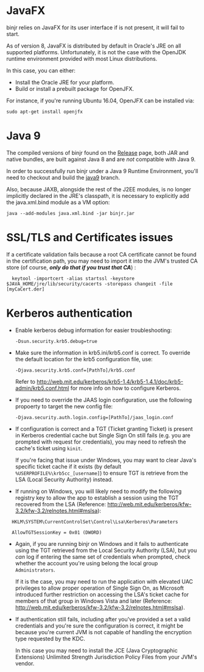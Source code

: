 # JavaFX

binjr relies on JavaFX for its user interface if is not present, it will fail to start.

As of version 8, JavaFX is distributed by default in Oracle's JRE on all supported platforms. Unfortunately, it is not the case with the OpenJDK runtime environment provided with most Linux distributions.

In this case, you can either:

* Install the Oracle JRE for your platform.
* Build or install a prebuilt package for OpenJFX.

For instance, if you're running Ubuntu 16.04, OpenJFX can be installed via:

    sudo apt-get install openjfx

# Java 9

The compiled versions of binjr found on the [Release](https://github.com/fthevenet/binjr/releases) page, both JAR and native bundles, are built against Java 8 and are *not* compatible with Java 9.

In order to successfully run binjr under a Java 9 Runtime Environment, you'll need to checkout and build the [java9](https://github.com/fthevenet/binjr/tree/java9) branch.

Also, because JAXB, alongside the rest of the J2EE modules, is no longer implicitly declared in the JRE's classpath,  it is necessary to explicitly add the java.xml.bind module as a VM option:

    java --add-modules java.xml.bind -jar binjr.jar

# SSL/TLS and Certificates issues

If a certificate validation fails because a root CA certificate cannot be found in the certification path, you may need to import it into the JVM's trusted CA store (of course, ___only do that if you trust that CA___) :


      keytool -importcert -alias startssl -keystore $JAVA_HOME/jre/lib/security/cacerts -storepass changeit -file [myCaCert.der]


# Kerberos authentication

* Enable kerberos debug information for easier troubleshooting:

  `-Dsun.security.krb5.debug=true`

* Make sure the information in krb5.ini/krb5.conf is correct. To override the default location for the krb5 configuration file, use:

  `-Djava.security.krb5.conf=[PathTo]/krb5.conf`

  Refer to http://web.mit.edu/kerberos/krb5-1.4/krb5-1.4.1/doc/krb5-admin/krb5.conf.html for more info on how to configure Kerberos.

* If you need to override the JAAS login configuration, use the following propoerty to target the new config file:
        
  `-Djava.security.auth.login.config=[PathTo]/jaas_login.conf`

* If configuration is correct and a TGT (Ticket granting Ticket) is present in Kerberos credential cache but Single Sign On still fails (e.g. you are prompted with request for credentials), you may need to refresh the cache's ticket using `kinit`.

  If you're facing that issue under Windows, you may want to clear Java's specific ticket cache if it exists (by default `%USERPROFILE%\krb5cc_[username]`) to ensure TGT is retrieve from the LSA (Local Security Authority) instead.

* If running on Windows, you will likely need to modify the following registry key to allow the app to establish a session using the TGT recovered from the LSA (Reference: http://web.mit.edu/kerberos/kfw-3.2/kfw-3.2/relnotes.html#mslsa):
```
  HKLM\SYSTEM\CurrentControlSet\Control\Lsa\Kerberos\Parameters

  AllowTGTSessionKey = 0x01 (DWORD)
```

* Again, if you are running binjr on Windows and it fails to authenticate using the TGT retrieved from the Local Security Authority (LSA), but you *can* log if entering the same set of credentials when prompted, check whether the account you're using belong the local group `Administrators`.

  If it is the case, you may need to run the application with elevated UAC privileges to allow proper operation of Single Sign On, as Microsoft introduced further restriction on accessing the LSA's ticket cache for members of that group in Windows Vista and later (Reference: http://web.mit.edu/kerberos/kfw-3.2/kfw-3.2/relnotes.html#mslsa).

* If authentication still fails, including after you've provided a set a valid credentials and you're sure the configuration is correct, it might be because you're current JVM is not capable of handling the encryption type requested by the KDC. 
  
  In this case you may need to install the JCE (Java Cryptographic Extensions) Unlimited Strength Jurisdiction Policy Files from your JVM's vendor.

